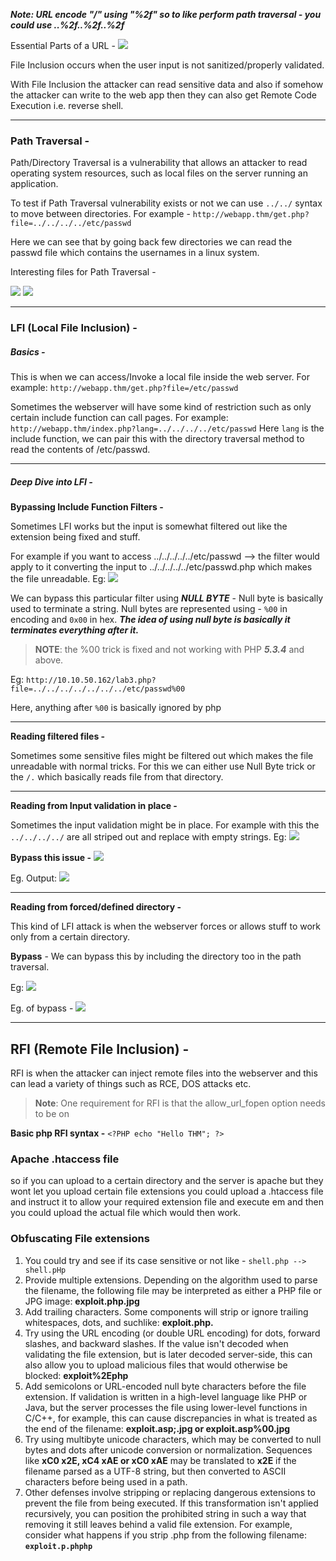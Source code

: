 ***Note: URL encode "/" using "%2f" so to like perform path traversal - you could use ..%2f..%2f..%2f***

Essential Parts of a URL - 
![](https://i.imgur.com/EwUoYia.png)

File Inclusion occurs when the user input is not sanitized/properly validated.

With File Inclusion the attacker can read sensitive data and also if somehow the attacker can write to the web app then they can also get Remote Code Execution i.e. reverse shell.

---

### Path Traversal -

Path/Directory Traversal is a vulnerability that allows an attacker to read operating system resources, such as local files on the server running an application. 

To test if Path Traversal vulnerability exists or not we can use `../../` syntax to move between directories. 
For example -
`http://webapp.thm/get.php?file=../../../../etc/passwd`

Here we can see that by going back few directories we can read the passwd file which contains the usernames in a linux system.

Interesting files for Path Traversal - 

![](https://i.imgur.com/96zND0a.png)
![](https://i.imgur.com/ldrdLgC.png)

---

### LFI (Local File Inclusion) - 

##### Basics -

This is when we can access/Invoke a local file inside the web server.
For example:
`http://webapp.thm/get.php?file=/etc/passwd`

Sometimes the webserver will have some kind of restriction such as only certain include function can call pages. 
For example:
`http://webapp.thm/index.php?lang=../../../../etc/passwd`
Here `lang` is the include function, we can pair this with the directory traversal method to read the contents of /etc/passwd.

---

##### Deep Dive into LFI -

**Bypassing Include Function Filters -**

Sometimes LFI works but the input is somewhat filtered out like the extension being fixed and stuff. 

For example if you want to access ../../../../../etc/passwd --> the filter would apply to it converting the input to ../../../../../etc/passwd.php which makes the file unreadable.
Eg: ![](https://i.imgur.com/XciiUFa.png)


We can bypass this particular filter using ***NULL BYTE***  - 
Null byte is basically used to terminate a string. Null bytes are represented using - `%00` in encoding and `0x00` in hex.
***The idea of using null byte is basically it terminates everything after it.***
>**NOTE**: the %00 trick is fixed and not working with PHP ***5.3.4*** and above.

Eg: `http://10.10.50.162/lab3.php?file=../../../../../../../etc/passwd%00`

Here, anything after `%00` is basically ignored by php

---

**Reading filtered files -** 

Sometimes some sensitive files might be filtered out which makes the file unreadable with normal tricks. For this we can either use Null Byte trick or the `/.`  which basically reads file from that directory.

---
**Reading from Input validation in place -**

Sometimes the input validation might be in place. For example with this the `../../../../` are all striped out and replace with empty strings.
Eg: ![](https://i.imgur.com/XZ2Mdtf.png)

**Bypass this issue -** 
![](https://i.imgur.com/wttcLyK.png)

Eg. Output:
![](https://i.imgur.com/M13Ew2F.png)

---

**Reading from forced/defined directory -**

This kind of LFI attack is when the webserver forces or allows stuff to work only from a certain directory. 

**Bypass** - We can bypass this by including the directory too in the path traversal. 

Eg: ![](https://i.imgur.com/XoA75Wd.png)

Eg. of bypass -
![](https://i.imgur.com/bvf06vU.png)



---

## RFI (Remote File Inclusion) -

RFI is when the attacker can inject remote files into the webserver and this can lead a variety of things such as RCE, DOS attacks etc.
> **Note**: One requirement for RFI is that the allow_url_fopen option needs to be on

**Basic php RFI syntax -** 
`<?PHP echo "Hello THM"; ?>`


### Apache .htaccess file

so if you can upload to a certain directory and the server is apache but they wont let you upload certain file extensions you could upload a .htaccess file and instruct it to allow your required extension file and execute em and then you could upload the actual file which would then work.

### Obfuscating File extensions 

1. You could try and see if its case sensitive or not like - 
`shell.php --> shell.pHp`
2. Provide multiple extensions. Depending on the algorithm used to parse the filename, the following file may be interpreted as either a PHP file or JPG image: **exploit.php.jpg**
3. Add trailing characters. Some components will strip or ignore trailing whitespaces, dots, and suchlike: **exploit.php.**
4. Try using the URL encoding (or double URL encoding) for dots, forward slashes, and backward slashes. If the value isn't decoded when validating the file extension, but is later decoded server-side, this can also allow you to upload malicious files that would otherwise be blocked: **exploit%2Ephp**
5. Add semicolons or URL-encoded null byte characters before the file extension. If validation is written in a high-level language like PHP or Java, but the server processes the file using lower-level functions in C/C++, for example, this can cause discrepancies in what is treated as the end of the filename: **exploit.asp;.jpg or exploit.asp%00.jpg**
6. Try using multibyte unicode characters, which may be converted to null bytes and dots after unicode conversion or normalization. Sequences like **xC0 x2E, xC4 xAE or xC0 xAE** may be translated to **x2E** if the filename parsed as a UTF-8 string, but then converted to ASCII characters before being used in a path.
7.  Other defenses involve stripping or replacing dangerous extensions to prevent the file from being executed. If this transformation isn't applied recursively, you can position the prohibited string in such a way that removing it still leaves behind a valid file extension. For example, consider what happens if you strip .php from the following filename: **`exploit.p.phphp`**





